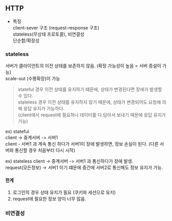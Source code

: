 ## HTTP
* 특징   
client-sever 구조 (request-response 구조)    
stateless(무상태 프로토콜), 비연결성   
단순함/확장성  

### stateless
서버가 클라이언트의 이전 상태를 보존하지 않음. (확장 가능성이 높음 = 서버 증설이 가능)   
scale-out (수평확장)이 가능  
> stateful 경우 이전 상태를 유지하기 떄문에, 상태가 변경된다면 장애가 발생할 수 있다.   
> stateless 경우 이전 상태를 유지하지 않기 때문에, 상태가 변경되어도 요청에 의해 응답 유지가 가능하다.     
>   (client에서 request에 필요하나 데이터를 다 담아서 보내기 때문에 응답 유지가 가능)       



ex) stateful   
client -> 중계서버 -> 서버1     
client - 서버1 과 계속 통신 하다가 서버1이 장애 발생하면, 정보 손실이 된다. (다른 서버와 통신할 경우 처음부터 다시 시작)   
  
ex) stateless
client -> 중계서버 -> 서버1 과 통신하다가 장애 발생.     
request(모든정보) -> 서버1 이기 떄문에 중간에 서버2로 통신해도 정보 유지가 가능.   

#### 한계
1. 로그인의 경우 상태 유지가 필요 (쿠키와 세션으로 유지)    
2. request에 필요한 정보 양이 너무 많음.   


### 비연결성

